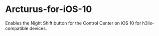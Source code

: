 # Arcturus-for-iOS-10
Enables the Night Shift button for the Control Center on iOS 10 for h3lix-compatible devices.
